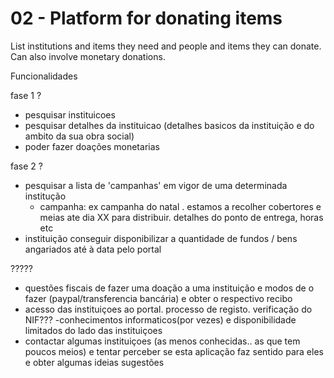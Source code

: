 # 02 - Platform for donating items
List institutions and items they need and people and items they can donate.
Can also involve monetary donations.

Funcionalidades

fase 1 ?
- pesquisar instituicoes
- pesquisar detalhes da instituicao (detalhes basicos da instituição e do ambito da sua obra social)
- poder fazer doações monetarias

fase 2 ?
- pesquisar a lista de 'campanhas' em vigor de uma determinada institução
	- campanha: ex campanha do natal . estamos a recolher cobertores e meias ate dia XX para distribuir. detalhes do ponto de entrega, horas etc
- instituição conseguir disponibilizar a quantidade de fundos / bens angariados até à data pelo portal


?????
- questões fiscais de fazer uma doação a uma instituição e modos de o fazer (paypal/transferencia bancária) e obter o respectivo recibo
- acesso das instituiçoes ao portal. processo de registo. verificação do NIF???
	-conhecimentos informaticos(por vezes) e disponibilidade limitados do lado das instituiçoes
- contactar algumas instituiçoes (as menos conhecidas.. as que tem poucos meios) e tentar perceber se esta aplicação faz sentido para eles e obter algumas ideias sugestões